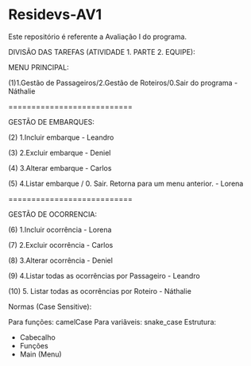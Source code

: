 # Residevs-AV1
Este repositório é referente a Avaliação I do programa.

DIVISÃO DAS TAREFAS (ATIVIDADE 1. PARTE 2. EQUIPE):

MENU PRINCIPAL:

(1)1.Gestão de Passageiros/2.Gestão de Roteiros/0.Sair do programa - Náthalie


===========================

GESTÃO DE EMBARQUES:


(2) 1.Incluir embarque - Leandro


(3) 2.Excluir embarque - Deniel


(4) 3.Alterar embarque - Carlos


(5) 4.Listar embarque / 0. Sair. Retorna para um menu anterior. - Lorena



===========================

GESTÃO DE OCORRENCIA:


(6) 1.Incluir ocorrência - Lorena


(7) 2.Excluir ocorrência - Carlos


(8) 3.Alterar ocorrência - Deniel


(9) 4.Listar todas as ocorrências por Passageiro - Leandro


(10) 5. Listar todas as ocorrências por Roteiro - Náthalie


Normas (Case Sensitive):

Para funções: camelCase
Para variãveis: snake_case
Estrutura: 
 - Cabecalho
 - Funções
 - Main (Menu)
